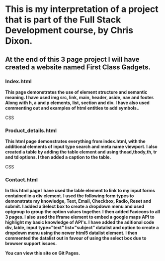 This is my interpretation of a project that is part of the Full Stack Development course, by Chris Dixon. 
====================================================
At the end of this 3 page project I will have created a website named First Class Gadgets.
----------------------------------------------------

### **Index.html** <br> 

**This page demonstrates the use of element structure and semantic meaning. I have used img src, link, main, header, aside, nav and footer. Along with h, a and p elements, list, section and div. I have also used commenting out and examples of html entities to add symbols..**

CSS

### **Product_details.html** <br> 
**This html page demonstrates everything from index.html, with the additional elements of input type search and meta name viewport. I also created a table by adding the table element and using thead,tbody,th, tr and td options. I then added a caption to the table.**

CSS

### **Contact.html**
**In this html page I have used the lable element to link to my input forms contained in a div element. I used the following form types to demonstrate my knowledge, Text, Email, Checkbox, Radio, Reset and submit. I added a Select box to create a dropdown menu and used optgroup to group the option values together. I then added Favicons to all 3 pages. I also used the iframe element to embed a google maps API to highlight my basic knowledge of API's. I have added the aditional code div, lable, input type="text" list="subject" datalist and option to create a dropdown menu using the newer html5 datalist element. I then commented the datalist out in favour of using the select box due to browser support issues.**

**You can view this site on Git Pages.** 